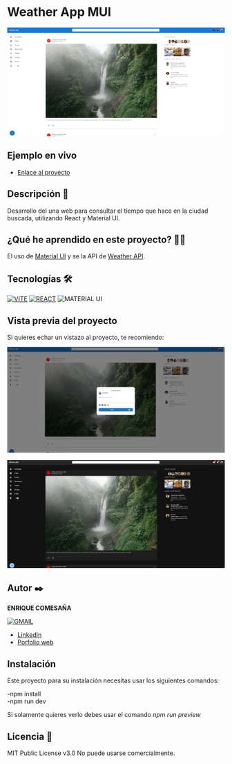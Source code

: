 # Weather App MUI

![Imagen del proyecto](https://github.com/k1k3cb/Social-Network-MUI/blob/main/public/screenShoots/img1.png)

## Ejemplo en vivo
 

- [Enlace al proyecto](https://social-network-mui.onrender.com/)


## Descripción 📑

Desarrollo del una web para consultar el tiempo que hace en la ciudad buscada, utilizando React y Material UI.



## ¿Qué he aprendido en este proyecto? 🙇🏻

El uso de  [Material UI](https://mui.com/) y se la API de [Weather API](https://www.weatherapi.com/).

## Tecnologías 🛠

<!-- Iconos sacados de: https://github.com/hendrasob/badges/blob/master/README.md y https://github.com/alexandresanlim/Badges4-README.md-Profile -->



[![VITE](https://img.shields.io/badge/Vite-B73BFE?style=for-the-badge&logo=vite&logoColor=FFD62E)](https://vitejs.dev/)
[![REACT](https://img.shields.io/badge/React-20232A?style=for-the-badge&logo=react&logoColor=61DAFB)](https://postcss.org/)
![MATERIAL UI](https://img.shields.io/badge/Material%20UI-007FFF?style=for-the-badge&logo=mui&logoColor=white)





## Vista previa del proyecto

Si quieres echar un vistazo al proyecto, te recomiendo:

![Captura del proyecto](https://github.com/k1k3cb/Social-Network-MUI/blob/main/public/screenShoots/img2.png)

![Captura del proyecto](https://github.com/k1k3cb/Social-Network-MUI/blob/main/public/screenShoots/img3.png)




## Autor ✒️

**ENRIQUE COMESAÑA**

  [![GMAIL](https://img.shields.io/badge/Gmail-D14836?style=for-the-badge&logo=gmail&logoColor=white)](mailto:enriquecbardev@gmail.com)

<!-- - [enriquecbardev@gmail.com](enriquecbardev@gmail.com) -->
- [LinkedIn](https://www.linkedin.com/in/enrique-comesa%c3%b1a-312500268/)
- [Porfolio web](https://portfolio-ep5h.onrender.com/)

## Instalación

Este proyecto para su instalación necesitas usar los siguientes comandos:

-npm install <br>
-npm run dev<br>


Si solamente quieres verlo debes usar el comando *npm run preview*

## Licencia 📄

MIT Public License v3.0
No puede usarse comercialmente.